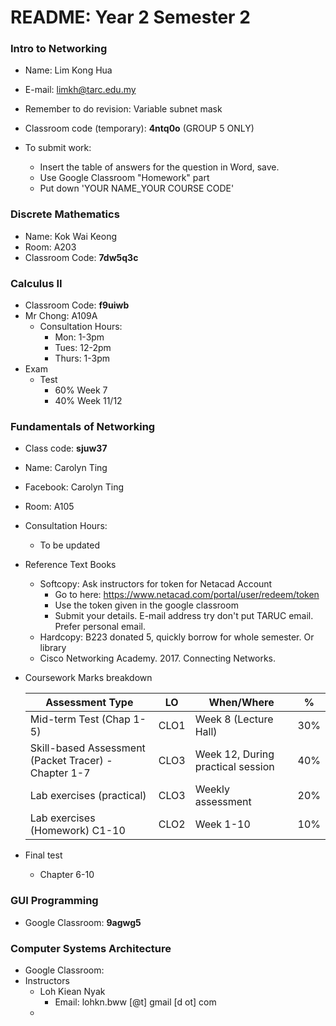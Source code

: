 # README: Year 2 Semester 2 

### Intro to Networking

- Name: Lim Kong Hua
- E-mail: limkh@tarc.edu.my

- Remember to do revision: Variable subnet mask
- Classroom code (temporary): **4ntq0o** (GROUP 5 ONLY)
- To submit work: 
  - Insert the table of answers for the question in Word, save.
  - Use Google Classroom "Homework" part
  - Put down 'YOUR NAME_YOUR COURSE CODE'

### Discrete Mathematics

- Name: Kok Wai Keong
- Room: A203
- Classroom Code: **7dw5q3c**

### Calculus II

- Classroom Code: **f9uiwb**
- Mr Chong: A109A
  - Consultation Hours:
    - Mon: 1-3pm
    - Tues: 12-2pm
    - Thurs: 1-3pm
- Exam
  - Test
    - 60% Week 7
    - 40% Week 11/12

### Fundamentals of Networking

- Class code: **sjuw37**

- Name: Carolyn Ting

- Facebook: Carolyn Ting

- Room: A105

- Consultation Hours:

  - To be updated

- Reference Text Books

  - Softcopy: Ask instructors for token for Netacad Account
    - Go to here:  https://www.netacad.com/portal/user/redeem/token 
    - Use the token given in the google classroom
    - Submit your details. E-mail address try don't put TARUC email. Prefer personal email.
  - Hardcopy: B223 donated 5, quickly borrow for whole semester. Or library
  - Cisco Networking Academy. 2017. Connecting Networks.

- Coursework Marks breakdown

  | Assessment Type                                      | LO   | When/Where                        | %    |
  | ---------------------------------------------------- | ---- | --------------------------------- | ---- |
  | Mid-term Test (Chap 1-5)                             | CLO1 | Week 8 (Lecture Hall)             | 30%  |
  | Skill-based Assessment (Packet Tracer) - Chapter 1-7 | CLO3 | Week 12, During practical session | 40%  |
  | Lab exercises (practical)                            | CLO3 | Weekly assessment                 | 20%  |
  | Lab exercises (Homework) C1-10                       | CLO2 | Week 1-10                         | 10%  |

- Final test

  - Chapter 6-10

### GUI Programming

- Google Classroom: **9agwg5**

### Computer Systems Architecture

- Google Classroom: 
- Instructors
  - Loh Kiean Nyak
    - Email: lohkn.bww [@t] gmail [d ot] com
  - 